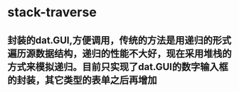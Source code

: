 <!--
 * @Description: 
 * @version: 
 * @Author: cy
 * @Date: 2021-12-22 10:45:36
 * @LastEditors: cy
 * @LastEditTime: 2021-12-22 11:33:56
-->
# stack-traverse
## 封装的dat.GUI,方便调用，传统的方法是用递归的形式遍历源数据结构，递归的性能不大好，现在采用堆栈的方式来模拟递归。目前只实现了dat.GUI的数字输入框的封装，其它类型的表单之后再增加
